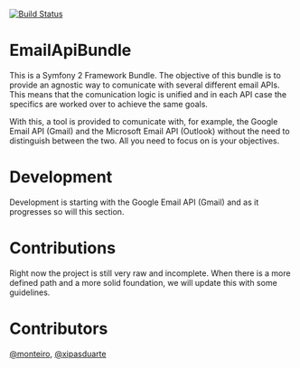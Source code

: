 [![Build Status](https://travis-ci.org/monteiro/EmailApiBundle.svg?branch=master)](https://travis-ci.org/monteiro/EmailApiBundle)

# EmailApiBundle
This is a Symfony 2 Framework Bundle. The objective of this bundle is to provide an agnostic way to comunicate with several different email APIs. This means that the comunication logic is unified and in each API case the specifics are worked over to achieve the same goals.

With this, a tool is provided to comunicate with, for example, the Google Email API (Gmail) and the Microsoft Email API (Outlook) without the need to distinguish between the two. All you need to focus on is your objectives.

# Development
Development is starting with the Google Email API (Gmail) and as it progresses so will this section.

# Contributions
Right now the project is still very raw and incomplete. When there is a more defined path and a more solid foundation, we will update this with some guidelines.

# Contributors
[@monteiro](https://monteiro.github.com), [@xipasduarte](https://xipasduarte.github.com)
